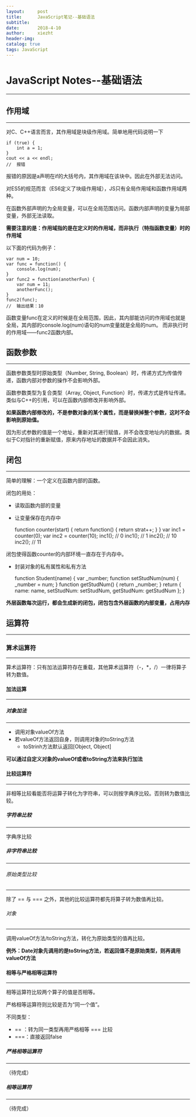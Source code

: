 ```yaml
---
layout:     post
title:      JavaScript笔记--基础语法
subtitle:   
date:       2018-4-10
author:     xiezht
header-img: 
catalog: true
tags: JavaScript
---
```


# JavaScript Notes--基础语法
***

## 作用域
***
对C、C++语言而言，其作用域是块级作用域。简单地用代码说明一下

	if (true) {
		int a = 1;
	}
	cout << a << endl;
	//  报错

报错的原因是a声明在if的大括号内，其作用域在该块中。因此在外部无法访问。

对ES5的规范而言（ES6定义了块级作用域），JS只有全局作用域和函数作用域两种。

在函数外部声明的为全局变量，可以在全局范围访问。函数内部声明的变量为局部变量，外部无法读取。

**需要注意的是：作用域指的是在定义时的作用域，而非执行（特指函数变量）时的作用域**

以下面的代码为例子：

	var num = 10;
	var func = function() {
		console.log(num);
	}
	var func2 = function(anotherFun) {
		var num = 11;
		anotherFunc();
	}
	func2(func);
	//  输出结果：10

函数变量func在定义的时候是在全局范围，因此，其内部能访问的作用域也就是全局，其内部的console.log(num)语句的num变量就是全局的num。 而非执行时的作用域——func2函数内部。


## 函数参数
***
函数参数类型时原始类型（Number, String, Boolean）时，传递方式为传值传递，函数内部对参数的操作不会影响外部。

函数参数类型为复合类型（Array, Object, Function）时，传递方式是传址传递。类似与C++的引用，可以在函数内部修改并影响外部。

**如果函数内部修改的，不是参数对象的某个属性，而是替换掉整个参数，这时不会影响到原始值。**

因为形式参数的值是一个地址，重新对其进行赋值，并不会改变地址内的数据。类似于C对指针的重新赋值，原来内存地址的数据并不会因此消失。



## 闭包
***
简单的理解：一个定义在函数内部的函数。

闭包的用处：
* 读取函数内部的变量
* 让变量保存在内存中

	function counter(start) {
		return function() {
			return strat++;
		}
	}
	var inc1 = counter(0);
	var inc2 = counter(10);
	inc1(); // 0
	inc1(); // 1
	inc2(); // 10
	inc2(); // 11

闭包使得函数counter的内部环境一直存在于内存中。

* 封装对象的私有属性和私有方法

	function Student(name) {
		var _number;
		function setStudNum(num) {
			_number = num;
		}
		function getStudNum() {
			return _number;
		}
		return {
			name: name,
			setStudNum: setStudNum,
			getStudNum: getStudNum
		};
	}


**外层函数每次运行，都会生成新的闭包，闭包包含外层函数的内部变量，占用内存**



## 运算符
***

### 算术运算符
***
算术运算符：只有加法运算符存在重载，其他算术运算符（-，\*，/）一律将算子转为数值。

#### 加法运算
***

##### 对象加法
***
* 调用对象valueOf方法
* 若valueOf方法返回自身，则调用对象的toString方法
	+ toStrinh方法默认返回[Object, Object]

**可以通过自定义对象的valueOf或者toString方法来执行加法**

#### 比较运算符
***
非相等比较看能否将运算子转化为字符串，可以则按字典序比较。否则转为数值比较。

##### 字符串比较
***
字典序比较

##### 非字符串比较
***

###### 原始类型比较
***
除了 == 与 === 之外，其他的比较运算符都先将算子转为数值再比较。

###### 对象
***
调用valueOf方法/toString方法，转化为原始类型的值再比较。

**例外：Date对象先调用的是toString方法，若返回值不是原始类型，则再调用valueOf方法**


#### 相等与严格相等运算符
***

相等运算符比较两个算子的值是否相等。

严格相等运算符则比较是否为“同一个值”。

不同类型：
* == ：转为同一类型再用严格相等 === 比较
* ===：直接返回false

##### 严格相等运算符
***
（待完成）

##### 相等运算符
***
（待完成）